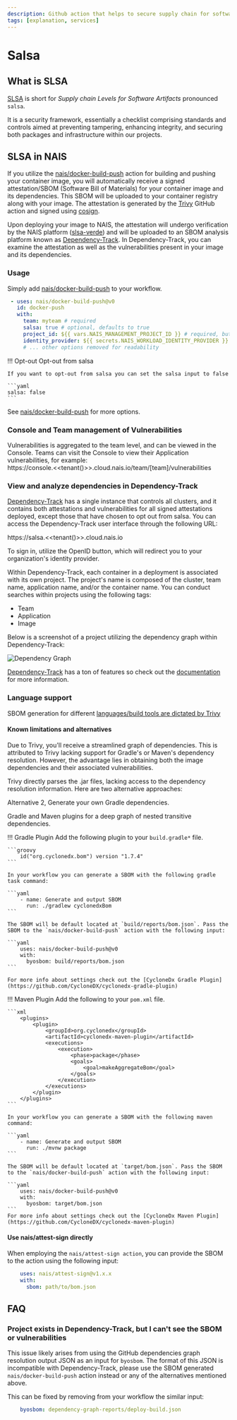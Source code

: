 ```yaml
---
description: Github action that helps to secure supply chain for software artifacts.
tags: [explanation, services]
---
```


# Salsa

## What is SLSA

[SLSA](https://slsa.dev/) is short for _Supply chain Levels for Software Artifacts_ pronounced `salsa`.

It is a security framework, essentially a checklist comprising standards and controls aimed at preventing tampering,
enhancing integrity, and securing both packages and infrastructure within our projects.

## SLSA in NAIS

If you utilize the [nais/docker-build-push](https://github.com/nais/docker-build-push) action for building and pushing
your container image, you will automatically
receive a signed attestation/SBOM (Software Bill of Materials) for your container image and its dependencies. This SBOM
will be uploaded to your container registry along with your image. The attestation is generated by
the [Trivy](https://github.com/aquasecurity/trivy-action) GitHub
action and signed using [cosign](https://github.com/sigstore/cosign).

Upon deploying your image to NAIS, the attestation will undergo verification by the NAIS
platform ([slsa-verde](https://github.com/nais/slsa-verde)) and will be
uploaded to an SBOM analysis platform known as [Dependency-Track](https://dependencytrack.org/). In Dependency-Track,
you can examine the attestation as
well as the vulnerabilities present in your image and its dependencies.

### Usage

Simply add [nais/docker-build-push](https://github.com/nais/docker-build-push) to your workflow.

```yaml
 - uses: nais/docker-build-push@v0
   id: docker-push
   with:
     team: myteam # required
     salsa: true # optional, defaults to true
     project_id: ${{ vars.NAIS_MANAGEMENT_PROJECT_ID }} # required, but is defined as an organization variable
     identity_provider: ${{ secrets.NAIS_WORKLOAD_IDENTITY_PROVIDER }} # required, but is defined as an organization secret
     # ... other options removed for readability

```

!!! Opt-out
    Opt-out from salsa

    If you want to opt-out from salsa you can set the salsa input to false

    ```yaml
    salsa: false
    ```

See [nais/docker-build-push](https://github.com/nais/docker-build-push) for more options.

### Console and Team management of Vulnerabilities

Vulnerabilities is aggregated to the team level, and can be viewed in the Console.
Teams can visit the Console to view their Application vulnerabilities, for example:  
https://console.<<tenant()>>.cloud.nais.io/team/[team]/vulnerabilities

### View and analyze dependencies in Dependency-Track

[Dependency-Track](https://dependencytrack.org/) has a single instance that controls all clusters, and it contains both
attestations and vulnerabilities for all signed attestations deployed, except those that have chosen to opt out
from salsa. You can access the Dependency-Track user interface through the following URL:

https://salsa.<<tenant()>>.cloud.nais.io

To sign in, utilize the OpenID button, which will redirect you to your organization's identity provider.

Within Dependency-Track, each container in a deployment is associated with its own project. 
The project's name is composed of the cluster, team name, application name, and/or the container name. 
You can conduct searches within projects using the following tags:

* Team
* Application
* Image

Below is a screenshot of a project utilizing the dependency graph within Dependency-Track:

![Dependency Graph](../assets/salsa-graph.png)

[Dependency-Track](https://dependencytrack.org/) has a ton of features so check out
the [documentation](https://docs.dependencytrack.org/) for more information.

### Language support

SBOM generation for
different [languages/build tools are dictated by Trivy](https://aquasecurity.github.io/trivy/v0.40/docs/scanner/vulnerability/language/)

#### Known limitations and alternatives

Due to Trivy, you'll receive a streamlined graph of dependencies. 
This is attributed to Trivy lacking support for Gradle's or Maven's dependency resolution. 
However, the advantage lies in obtaining both the image dependencies and their associated vulnerabilities.

Trivy directly parses the .jar files, lacking access to the dependency resolution information. Here are two alternative approaches:

Alternative 2, Generate your own Gradle dependencies.

Gradle and Maven plugins for a deep graph of nested transitive dependencies.

!!! Gradle Plugin
    Add the following plugin to your `build.gradle*` file.

    ```groovy
        id("org.cyclonedx.bom") version "1.7.4"
    ```

    In your workflow you can generate a SBOM with the following gradle task command:

    ```yaml
        - name: Generate and output SBOM
          run: ./gradlew cyclonedxBom
    ```

    The SBOM will be default located at `build/reports/bom.json`. Pass the SBOM to the `nais/docker-build-push` action with the following input:

    ```yaml
        uses: nais/docker-build-push@v0
        with:
          byosbom: build/reports/bom.json
    ```
  
    For more info about settings check out the [CycloneDx Gradle Plugin](https://github.com/CycloneDX/cyclonedx-gradle-plugin)

!!! Maven Plugin
    Add the following to your `pom.xml` file.

    ```xml
        <plugins>
            <plugin>
                <groupId>org.cyclonedx</groupId>
                <artifactId>cyclonedx-maven-plugin</artifactId>
                <executions>
                    <execution>
                        <phase>package</phase>
                        <goals>
                            <goal>makeAggregateBom</goal>
                        </goals>
                    </execution>
                </executions>
            </plugin>
        </plugins>
    ```

    In your workflow you can generate a SBOM with the following maven command:

    ```yaml
        - name: Generate and output SBOM
          run: ./mvnw package
    ```

    The SBOM will be default located at `target/bom.json`. Pass the SBOM to the `nais/docker-build-push` action with the following input:

    ```yaml
        uses: nais/docker-build-push@v0
        with:
          byosbom: target/bom.json
    ```
    For more info about settings check out the [CycloneDx Maven Plugin](https://github.com/CycloneDX/cyclonedx-maven-plugin)

#### Use nais/attest-sign directly

When employing the `nais/attest-sign action`, you can provide the SBOM to the action using the following input:

```yaml
    uses: nais/attest-sign@v1.x.x
    with:
      sbom: path/to/bom.json
```

## FAQ

### Project exists in Dependency-Track, but I can't see the SBOM or vulnerabilities
This issue likely arises from using the GitHub dependencies graph resolution output JSON as an input for `byosbom`. 
The format of this JSON is incompatible with Dependency-Track, please use the SBOM generated `nais/docker-build-push` action instead or
any of the alternatives mentioned above.

This can be fixed by removing from your workflow the similar input:

```yaml
    byosbom: dependency-graph-reports/deploy-build.json
```
